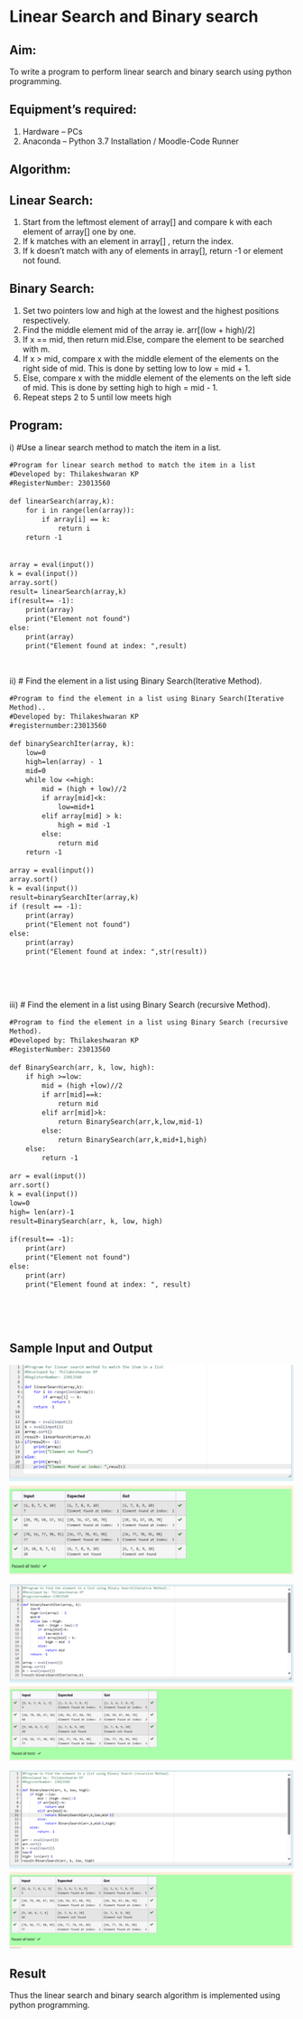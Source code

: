# Linear Search and Binary search
## Aim:
To write a program to perform linear search and binary search using python programming.
## Equipment’s required:
1.	Hardware – PCs
2.	Anaconda – Python 3.7 Installation / Moodle-Code Runner
## Algorithm:
## Linear Search:
1.	Start from the leftmost element of array[] and compare k with each element of array[] one by one.
2.	If k matches with an element in array[] , return the index.
3.	If k doesn’t match with any of elements in array[], return -1 or element not found.
## Binary Search:
1.	Set two pointers low and high at the lowest and the highest positions respectively.
2.	Find the middle element mid of the array ie. arr[(low + high)/2]
3.	If x == mid, then return mid.Else, compare the element to be searched with m.
4.	If x > mid, compare x with the middle element of the elements on the right side of mid. This is done by setting low to low = mid + 1.
5.	Else, compare x with the middle element of the elements on the left side of mid. This is done by setting high to high = mid - 1.
6.	Repeat steps 2 to 5 until low meets high
## Program:
i)	#Use a linear search method to match the item in a list.
```
#Program for linear search method to match the item in a list
#Developed by: Thilakeshwaran KP
#RegisterNumber: 23013560

def linearSearch(array,k):
    for i in range(len(array)):
        if array[i] == k:
            return i
    return -1
    
    
array = eval(input())
k = eval(input())
array.sort()
result= linearSearch(array,k)
if(result== -1):
    print(array)
    print("Element not found")
else:
    print(array)
    print("Element found at index: ",result)



```
ii)	# Find the element in a list using Binary Search(Iterative Method).
```
#Program to find the element in a list using Binary Search(Iterative Method)..
#Developed by: Thilakeshwaran KP
#registernumber:23013560

def binarySearchIter(array, k):
    low=0
    high=len(array) - 1
    mid=0
    while low <=high:
        mid = (high + low)//2
        if array[mid]<k:
            low=mid+1
        elif array[mid] > k:
            high = mid -1
        else:
            return mid
    return -1
    
array = eval(input())
array.sort()
k = eval(input())
result=binarySearchIter(array,k)
if (result == -1):
    print(array)
    print("Element not found")
else:
    print(array)
    print("Element found at index: ",str(result))





```
iii)	# Find the element in a list using Binary Search (recursive Method).
```
#Program to find the element in a list using Binary Search (recursive Method).
#Developed by: Thilakeshwaran KP
#RegisterNumber: 23013560

def BinarySearch(arr, k, low, high):
    if high >=low:
        mid = (high +low)//2
        if arr[mid]==k:
            return mid
        elif arr[mid]>k:
            return BinarySearch(arr,k,low,mid-1)
        else:
            return BinarySearch(arr,k,mid+1,high)
    else:
        return -1
        
arr = eval(input())
arr.sort()
k = eval(input())
low=0
high= len(arr)-1
result=BinarySearch(arr, k, low, high)

if(result== -1):
    print(arr)
    print("Element not found")
else:
    print(arr)
    print("Element found at index: ", result)





```
## Sample Input and Output

![output](/output1.png)

![output](/output2.png)

![output](/output3.png)
## Result
Thus the linear search and binary search algorithm is implemented using python programming.
